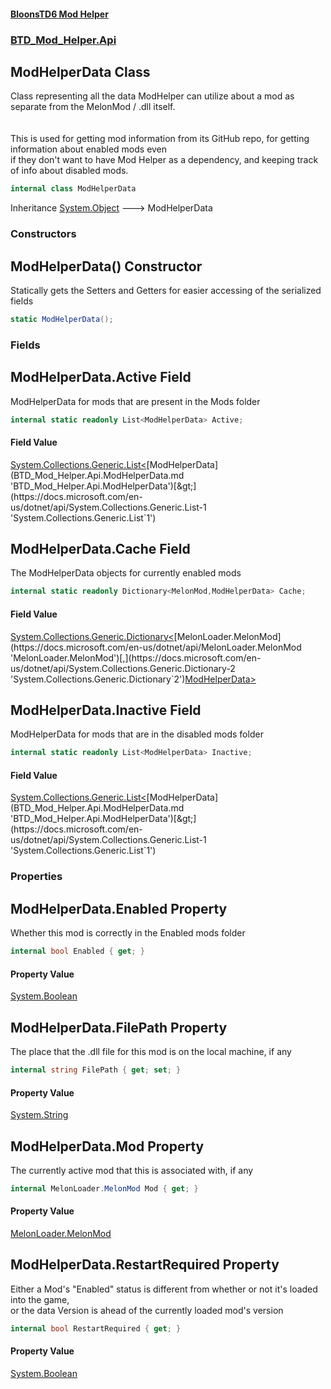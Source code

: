 #### [BloonsTD6 Mod Helper](index.md 'index')
### [BTD_Mod_Helper.Api](index.md#BTD_Mod_Helper.Api 'BTD_Mod_Helper.Api')

## ModHelperData Class

Class representing all the data ModHelper can utilize about a mod as separate from the MelonMod / .dll itself.  
<br/>  
This is used for getting mod information from its GitHub repo, for getting information about enabled mods even  
if they don't want to have Mod Helper as a dependency, and keeping track of info about disabled mods.

```csharp
internal class ModHelperData
```

Inheritance [System.Object](https://docs.microsoft.com/en-us/dotnet/api/System.Object 'System.Object') &#129106; ModHelperData
### Constructors

<a name='BTD_Mod_Helper.Api.ModHelperData.ModHelperData()'></a>

## ModHelperData() Constructor

Statically gets the Setters and Getters for easier accessing of the serialized fields

```csharp
static ModHelperData();
```
### Fields

<a name='BTD_Mod_Helper.Api.ModHelperData.Active'></a>

## ModHelperData.Active Field

ModHelperData for mods that are present in the Mods folder

```csharp
internal static readonly List<ModHelperData> Active;
```

#### Field Value
[System.Collections.Generic.List&lt;](https://docs.microsoft.com/en-us/dotnet/api/System.Collections.Generic.List-1 'System.Collections.Generic.List`1')[ModHelperData](BTD_Mod_Helper.Api.ModHelperData.md 'BTD_Mod_Helper.Api.ModHelperData')[&gt;](https://docs.microsoft.com/en-us/dotnet/api/System.Collections.Generic.List-1 'System.Collections.Generic.List`1')

<a name='BTD_Mod_Helper.Api.ModHelperData.Cache'></a>

## ModHelperData.Cache Field

The ModHelperData objects for currently enabled mods

```csharp
internal static readonly Dictionary<MelonMod,ModHelperData> Cache;
```

#### Field Value
[System.Collections.Generic.Dictionary&lt;](https://docs.microsoft.com/en-us/dotnet/api/System.Collections.Generic.Dictionary-2 'System.Collections.Generic.Dictionary`2')[MelonLoader.MelonMod](https://docs.microsoft.com/en-us/dotnet/api/MelonLoader.MelonMod 'MelonLoader.MelonMod')[,](https://docs.microsoft.com/en-us/dotnet/api/System.Collections.Generic.Dictionary-2 'System.Collections.Generic.Dictionary`2')[ModHelperData](BTD_Mod_Helper.Api.ModHelperData.md 'BTD_Mod_Helper.Api.ModHelperData')[&gt;](https://docs.microsoft.com/en-us/dotnet/api/System.Collections.Generic.Dictionary-2 'System.Collections.Generic.Dictionary`2')

<a name='BTD_Mod_Helper.Api.ModHelperData.Inactive'></a>

## ModHelperData.Inactive Field

ModHelperData for mods that are in the disabled mods folder

```csharp
internal static readonly List<ModHelperData> Inactive;
```

#### Field Value
[System.Collections.Generic.List&lt;](https://docs.microsoft.com/en-us/dotnet/api/System.Collections.Generic.List-1 'System.Collections.Generic.List`1')[ModHelperData](BTD_Mod_Helper.Api.ModHelperData.md 'BTD_Mod_Helper.Api.ModHelperData')[&gt;](https://docs.microsoft.com/en-us/dotnet/api/System.Collections.Generic.List-1 'System.Collections.Generic.List`1')
### Properties

<a name='BTD_Mod_Helper.Api.ModHelperData.Enabled'></a>

## ModHelperData.Enabled Property

Whether this mod is correctly in the Enabled mods folder

```csharp
internal bool Enabled { get; }
```

#### Property Value
[System.Boolean](https://docs.microsoft.com/en-us/dotnet/api/System.Boolean 'System.Boolean')

<a name='BTD_Mod_Helper.Api.ModHelperData.FilePath'></a>

## ModHelperData.FilePath Property

The place that the .dll file for this mod is on the local machine, if any

```csharp
internal string FilePath { get; set; }
```

#### Property Value
[System.String](https://docs.microsoft.com/en-us/dotnet/api/System.String 'System.String')

<a name='BTD_Mod_Helper.Api.ModHelperData.Mod'></a>

## ModHelperData.Mod Property

The currently active mod that this is associated with, if any

```csharp
internal MelonLoader.MelonMod Mod { get; }
```

#### Property Value
[MelonLoader.MelonMod](https://docs.microsoft.com/en-us/dotnet/api/MelonLoader.MelonMod 'MelonLoader.MelonMod')

<a name='BTD_Mod_Helper.Api.ModHelperData.RestartRequired'></a>

## ModHelperData.RestartRequired Property

Either a Mod's "Enabled" status is different from whether or not it's loaded into the game,  
or the data Version is ahead of the currently loaded mod's version

```csharp
internal bool RestartRequired { get; }
```

#### Property Value
[System.Boolean](https://docs.microsoft.com/en-us/dotnet/api/System.Boolean 'System.Boolean')